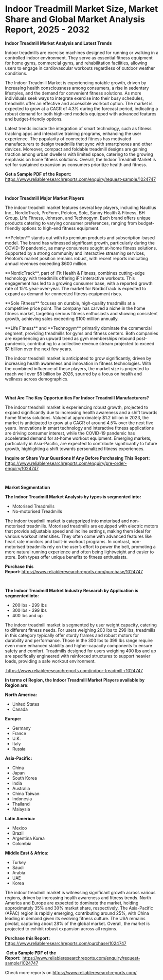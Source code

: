 <p><h1>Indoor Treadmill Market Size, Market Share and Global Market Analysis Report, 2025 - 2032</h1></p><p><strong>Indoor Treadmill Market Analysis and Latest Trends</strong></p>
<p><p>Indoor treadmills are exercise machines designed for running or walking in a controlled indoor environment. They serve as essential fitness equipment for home gyms, commercial gyms, and rehabilitation facilities, allowing users to engage in cardiovascular workouts regardless of outdoor weather conditions.</p><p>The Indoor Treadmill Market is experiencing notable growth, driven by increasing health consciousness among consumers, a rise in sedentary lifestyles, and the demand for convenient fitness solutions. As more individuals seek ways to integrate exercise into their busy schedules, treadmills offer an effective and accessible workout option. The market is expected to grow at a CAGR of 4.3% during the forecast period, indicating a robust demand for both high-end models equipped with advanced features and budget-friendly options.</p><p>Latest trends include the integration of smart technology, such as fitness tracking apps and interactive training programs, enhancing the user experience. The popularity of connected fitness has motivated manufacturers to design treadmills that sync with smartphones and other devices. Moreover, compact and foldable treadmill designs are gaining traction among urban dwellers with limited space, catering to the growing emphasis on home fitness solutions. Overall, the Indoor Treadmill Market is set for sustained expansion as consumers prioritize health and fitness.</p></p>
<p><strong>Get a Sample PDF of the Report:&nbsp;</strong> <a href="https://www.reliableresearchreports.com/enquiry/request-sample/1024747?utm_campaign=2219&utm_medium=2&utm_source=Github&utm_content=ia&utm_term=06032025&utm_id=indoor-treadmill">https://www.reliableresearchreports.com/enquiry/request-sample/1024747</a></p>
<p>&nbsp;</p>
<p><strong>Indoor Treadmill Major Market Players</strong></p>
<p><p>The indoor treadmill market features several key players, including Nautilus Inc., NordicTrack, ProForm, Peloton, Sole, Sunny Health & Fitness, BH Group, Life Fitness, Johnson, and Technogym. Each brand offers unique products catering to varying consumer preferences, ranging from budget-friendly options to high-end fitness equipment.</p><p>**Peloton** stands out with its premium products and subscription-based model. The brand has witnessed significant growth, particularly during the COVID-19 pandemic, as many consumers sought at-home fitness solutions. Supported by a strong community and interactive streaming services, Peloton’s market position remains robust, with recent reports indicating annual revenues exceeding $600 million.</p><p>**NordicTrack**, part of iFit Health & Fitness, combines cutting-edge technology with treadmills offering iFit interactive workouts. This engagement has led to a growing consumer base, with a reported growth rate of 15% year-over-year. The market for NordicTrack is expected to expand as demand for connected fitness equipment rises.</p><p>**Sole Fitness** focuses on durable, high-quality treadmills at a competitive price point. The company has carved a niche in the home fitness market, targeting serious fitness enthusiasts and showing consistent growth, achieving sales exceeding $100 million annually.</p><p>**Life Fitness** and **Technogym** primarily dominate the commercial segment, providing treadmills for gyms and fitness centers. Both companies are experiencing an upward trend as gym memberships rebound post-pandemic, contributing to a collective revenue stream projected to exceed $1 billion over the next few years.</p><p>The indoor treadmill market is anticipated to grow significantly, driven by increasing health awareness and innovation in fitness technologies. With the combined influence of these players, the market size is projected to reach well over $5 billion by 2026, spurred by a focus on health and wellness across demographics.</p></p>
<p>&nbsp;</p>
<p><strong>What Are The Key Opportunities For Indoor Treadmill Manufacturers?</strong></p>
<p><p>The indoor treadmill market is experiencing robust growth, projected to expand significantly due to increasing health awareness and a shift towards home fitness solutions. Valued at approximately $1.2 billion in 2023, the market is anticipated to grow at a CAGR of around 4.5% over the next five years. Innovations in smart technology and interactive fitness applications are driving consumer interest, while the COVID-19 pandemic has accelerated demand for at-home workout equipment. Emerging markets, particularly in Asia-Pacific, are expected to contribute significantly to future growth, highlighting a shift towards personalized fitness experiences.</p></p>
<p><strong>Inquire or Share Your Questions If Any Before Purchasing This Report:</strong> <a href="https://www.reliableresearchreports.com/enquiry/pre-order-enquiry/1024747?utm_campaign=2219&utm_medium=2&utm_source=Github&utm_content=ia&utm_term=06032025&utm_id=indoor-treadmill">https://www.reliableresearchreports.com/enquiry/pre-order-enquiry/1024747</a></p>
<p>&nbsp;</p>
<p><strong>Market Segmentation</strong></p>
<p><strong>The Indoor Treadmill Market Analysis by types is segmented into:</strong></p>
<p><ul><li>Motorised Treadmills</li><li>No-motorised Treadmills</li></ul></p>
<p><p>The indoor treadmill market is categorized into motorised and non-motorised treadmills. Motorised treadmills are equipped with electric motors that provide adjustable speed and incline settings, making them ideal for various workout intensities. They often come with advanced features like heart rate monitors and built-in workout programs. In contrast, non-motorised treadmills rely on the user’s effort to power the belt, promoting a more natural running experience and often being lightweight and easier to store. Both types offer unique benefits to fitness enthusiasts.</p></p>
<p><strong>Purchase this Report:&nbsp;</strong><a href="https://www.reliableresearchreports.com/purchase/1024747?utm_campaign=2219&utm_medium=2&utm_source=Github&utm_content=ia&utm_term=06032025&utm_id=indoor-treadmill">https://www.reliableresearchreports.com/purchase/1024747</a></p>
<p>&nbsp;</p>
<p><strong>The Indoor Treadmill Market Industry Research by Application is segmented into:</strong></p>
<p><ul><li>200 lbs - 299 lbs</li><li>300 lbs - 399 lbs</li><li>400 lbs and up</li></ul></p>
<p><p>The indoor treadmill market is segmented by user weight capacity, catering to different fitness needs. For users weighing 200 lbs to 299 lbs, treadmills in this category typically offer sturdy frames and robust motors for durability and performance. Those in the 300 lbs to 399 lbs range require even more enhanced stability and higher-capacity components to ensure safety and comfort. Treadmills designed for users weighing 400 lbs and up are specifically engineered with reinforced structures to support heavier loads, providing a safe workout environment.</p></p>
<p><a href="https://www.reliableresearchreports.com/indoor-treadmill-r1024747?utm_campaign=2219&utm_medium=2&utm_source=Github&utm_content=ia&utm_term=06032025&utm_id=indoor-treadmill">&nbsp;https://www.reliableresearchreports.com/indoor-treadmill-r1024747</a></p>
<p><strong>In terms of Region, the Indoor Treadmill Market Players available by Region are:</strong></p>
<p>
    <p> <strong> North America: </strong>
        <ul>
            <li>United States</li>
            <li>Canada</li>
        </ul>
        </p> 
    <p> <strong> Europe: </strong>
        <ul>
            <li>Germany</li>
            <li>France</li>
            <li>U.K.</li>
            <li>Italy</li>
            <li>Russia</li>
        </ul>
        </p> 
    <p> <strong> Asia-Pacific: </strong>
        <ul>
            <li>China</li>
            <li>Japan</li>
            <li>South Korea</li>
            <li>India</li>
            <li>Australia</li>
            <li>China Taiwan</li>
            <li>Indonesia</li>
            <li>Thailand</li>
            <li>Malaysia</li>
        </ul>
        </p> 
    <p> <strong> Latin America: </strong>
        <ul>
            <li>Mexico</li>
            <li>Brazil</li>
            <li>Argentina Korea</li>
            <li>Colombia</li>
        </ul>
        </p> 
    <p> <strong> Middle East & Africa: </strong>
        <ul>
            <li>Turkey</li>
            <li>Saudi</li>
            <li>Arabia</li>
            <li>UAE</li>
            <li>Korea</li>
        </ul>
    </p>
    </p>
<p><p>The indoor treadmill market is witnessing significant growth across various regions, driven by increasing health awareness and fitness trends. North America and Europe are expected to dominate the market, holding approximately 35% and 30% market share, respectively. The Asia-Pacific (APAC) region is rapidly emerging, contributing around 25%, with China leading in demand given its evolving fitness culture. The USA remains pivotal, capturing about 28% of the global market. Overall, the market is projected to exhibit robust expansion across all regions.</p></p>
<p><strong>Purchase this Report: </strong><a href="https://www.reliableresearchreports.com/purchase/1024747?utm_campaign=2219&utm_medium=2&utm_source=Github&utm_content=ia&utm_term=06032025&utm_id=indoor-treadmill">https://www.reliableresearchreports.com/purchase/1024747</a></p>
<p>&nbsp;<strong>Get a Sample PDF of the Report:&nbsp;&nbsp;</strong><a href="https://www.reliableresearchreports.com/enquiry/request-sample/1024747?utm_campaign=2219&utm_medium=2&utm_source=Github&utm_content=ia&utm_term=06032025&utm_id=indoor-treadmill">https://www.reliableresearchreports.com/enquiry/request-sample/1024747</a></p>
<p><strong></strong></p>
<p>Check more reports on <a href="https://www.reliableresearchreports.com/?utm_campaign=2219&utm_medium=2&utm_source=Github&utm_content=ia&utm_term=06032025&utm_id=indoor-treadmill">https://www.reliableresearchreports.com/</a></p>